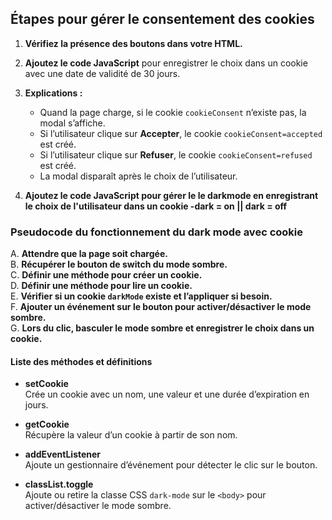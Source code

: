 ## Étapes pour gérer le consentement des cookies

1. **Vérifiez la présence des boutons dans votre HTML.**

2. **Ajoutez le code JavaScript** pour enregistrer le choix dans un cookie avec une date de validité de 30 jours.

3. **Explications :**

   - Quand la page charge, si le cookie `cookieConsent` n’existe pas, la modal s’affiche.
   - Si l’utilisateur clique sur **Accepter**, le cookie `cookieConsent=accepted` est créé.
   - Si l’utilisateur clique sur **Refuser**, le cookie `cookieConsent=refused` est créé.
   - La modal disparaît après le choix de l’utilisateur.

7. **Ajoutez le code JavaScript pour gérer le le darkmode en enregistrant le choix de l'utilisateur dans un cookie -dark = on || dark = off**

### Pseudocode du fonctionnement du dark mode avec cookie

A. **Attendre que la page soit chargée.**  
B. **Récupérer le bouton de switch du mode sombre.**  
C. **Définir une méthode pour créer un cookie.**  
D. **Définir une méthode pour lire un cookie.**  
E. **Vérifier si un cookie `darkMode` existe et l’appliquer si besoin.**  
F. **Ajouter un événement sur le bouton pour activer/désactiver le mode sombre.**  
G. **Lors du clic, basculer le mode sombre et enregistrer le choix dans un cookie.**

#### Liste des méthodes et définitions

- **setCookie**  
   Crée un cookie avec un nom, une valeur et une durée d’expiration en jours.

- **getCookie**  
   Récupère la valeur d’un cookie à partir de son nom.

- **addEventListener**  
   Ajoute un gestionnaire d’événement pour détecter le clic sur le bouton.

- **classList.toggle**  
   Ajoute ou retire la classe CSS `dark-mode` sur le `<body>` pour activer/désactiver le mode sombre.
